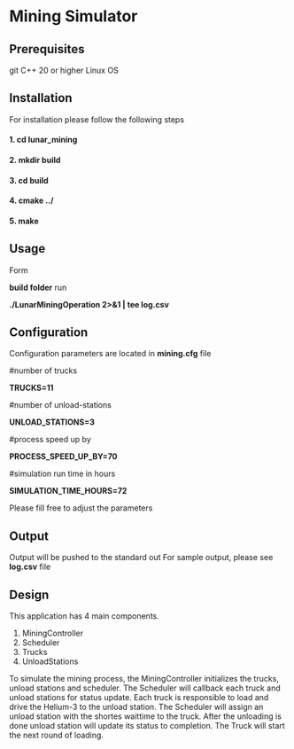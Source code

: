 # Mining Simulator

## Prerequisites

git
C++ 20 or higher
Linux OS

## Installation

For installation please follow the following steps
#### 1. cd lunar_mining
#### 2. mkdir build
#### 3. cd build
#### 4. cmake ../
#### 5. make

## Usage

Form 

**build folder** 
run

**./LunarMiningOperation 2>&1 | tee log.csv**

## Configuration

Configuration parameters are located in **mining.cfg** file

#number of trucks

**TRUCKS=11**

#number of unload-stations

**UNLOAD_STATIONS=3**

#process speed up by

**PROCESS_SPEED_UP_BY=70**

#simulation run time in hours

**SIMULATION_TIME_HOURS=72**

Please fill free to adjust the parameters

## Output

Output will be pushed to the standard out
For sample output, please see **log.csv** file

## Design

This application has 4 main components.
1. MiningController
2. Scheduler
3. Trucks
4. UnloadStations

To simulate the mining process, the MiningController initializes the trucks, unload stations and scheduler.
The Scheduler will callback each truck and unload stations for status update.
Each truck is responsible to load and drive the Helium-3 to the unload station.
The Scheduler will assign an unload station with the shortes waittime to the truck.
After the unloading is done unload station will update its status to completion.
The Truck will start the next round of loading.
